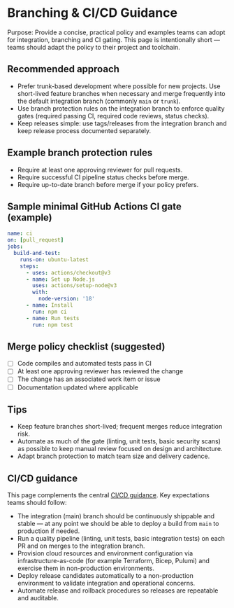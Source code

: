 # Branching & CI/CD Guidance

Purpose: Provide a concise, practical policy and examples teams can adopt for integration, branching and CI gating. This page is intentionally short — teams should adapt the policy to their project and toolchain.

## Recommended approach
- Prefer trunk-based development where possible for new projects. Use short-lived feature branches when necessary and merge frequently into the default integration branch (commonly `main` or `trunk`).
- Use branch protection rules on the integration branch to enforce quality gates (required passing CI, required code reviews, status checks).
- Keep releases simple: use tags/releases from the integration branch and keep release process documented separately.

## Example branch protection rules
- Require at least one approving reviewer for pull requests.
- Require successful CI pipeline status checks before merge.
- Require up-to-date branch before merge if your policy prefers.

## Sample minimal GitHub Actions CI gate (example)
```yaml
name: ci
on: [pull_request]
jobs:
  build-and-test:
    runs-on: ubuntu-latest
    steps:
      - uses: actions/checkout@v3
      - name: Set up Node.js
        uses: actions/setup-node@v3
        with:
          node-version: '18'
      - name: Install
        run: npm ci
      - name: Run tests
        run: npm test
```

## Merge policy checklist (suggested)

- [ ] Code compiles and automated tests pass in CI
- [ ] At least one approving reviewer has reviewed the change
- [ ] The change has an associated work item or issue
- [ ] Documentation updated where applicable

## Tips

- Keep feature branches short-lived; frequent merges reduce integration risk.
- Automate as much of the gate (linting, unit tests, basic security scans) as possible to keep manual review focused on design and architecture.
- Adapt branch protection to match team size and delivery cadence.

## CI/CD guidance

This page complements the central [CI/CD guidance](../CI-CD/README.md). Key expectations teams should follow:

- The integration (main) branch should be continuously shippable and stable — at any point we should be able to deploy a build from `main` to production if needed.
- Run a quality pipeline (linting, unit tests, basic integration tests) on each PR and on merges to the integration branch.
- Provision cloud resources and environment configuration via infrastructure-as-code (for example Terraform, Bicep, Pulumi) and exercise them in non-production environments.
- Deploy release candidates automatically to a non-production environment to validate integration and operational concerns.
- Automate release and rollback procedures so releases are repeatable and auditable.